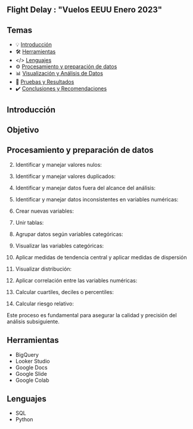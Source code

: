 ## Flight Delay : "Vuelos EEUU Enero 2023" 



## Temas

- :bulb: [Introducción](#introducción)
- :hammer_and_wrench: [Herramientas](#herramientas)
- </> [Lenguajes](#lenguajes)
- :gear: [Procesamiento y preparación de datos](#procesamiento-y-preparación-de-datos)
- :bar_chart: [Visualización y Análisis de Datos](/Visualizacion/README.md)
- :bookmark: [Pruebas y Resultados](/Jupiter_Notebook/README.md)
- :heavy_check_mark: [Conclusiones y Recomendaciones](/Presentacion/README.md)

## Introducción

## Objetivo



   
## Procesamiento y preparación de datos



2. Identificar y manejar valores nulos:






3. Identificar y manejar valores duplicados:


4. Identificar y manejar datos fuera del alcance del análisis:




5. Identificar y manejar datos inconsistentes en variables numéricas:



6. Crear nuevas variables:



7. Unir tablas:


8. Agrupar datos según variables categóricas:



9. Visualizar las variables categóricas:



10. Aplicar medidas de tendencia central y aplicar medidas de dispersión



11. Visualizar distribución:


12. Aplicar correlación entre las variables numéricas:


13. Calcular cuartiles, deciles o percentiles:


14. Calcular riesgo relativo: 



Este proceso es fundamental para asegurar la calidad y precisión del análisis subsiguiente.

## Herramientas

* BigQuery
* Looker Studio
* Google Docs
* Google Slide
* Google Colab

## Lenguajes

* SQL
* Python



